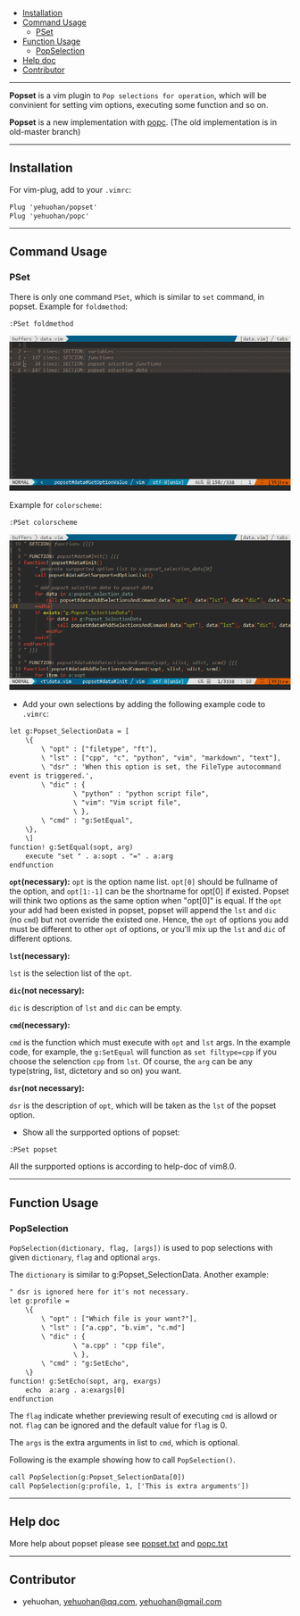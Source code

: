
 - [Installation](#1)
 - [Command Usage](#3)
    - [PSet](#3.1)
 - [Function Usage](#4)
    - [PopSelection](#4.1)
 - [Help doc](#5)
 - [Contributor](#6)

---

**Popset** is a vim plugin to `Pop selections for operation`, which will be convinient for setting vim options, executing some function and so on.

**Popset** is a new implementation with [popc](https://github.com/yehuohan/popc). (The old implementation is in old-master branch)


---
<h2 id="1">Installation</h2>

For vim-plug, add to your `.vimrc`:

```vim
Plug 'yehuohan/popset'
Plug 'yehuohan/popc'
```

---
<h2 id="3">Command Usage</h2>

<h3 id="3.1">PSet</h3>

There is only one command `PSet`, which is similar to `set` command, in popset.
Example for `foldmethod`:

```
:PSet foldmethod
```

![PopsetEx](popset1.gif)

Example for `colorscheme`:
```
:PSet colorscheme
```
![PopsetEx](popset2.gif)

 - Add your own selections by adding the following example code to `.vimrc`:

```vim
let g:Popset_SelectionData = [
    \{
        \ "opt" : ["filetype", "ft"],
        \ "lst" : ["cpp", "c", "python", "vim", "markdown", "text"],
        \ "dsr" : 'When this option is set, the FileType autocommand event is triggered.',
        \ "dic" : {
                \ "python" : "python script file",
                \ "vim": "Vim script file",
                \ },
        \ "cmd" : "g:SetEqual",
    \},
    \]
function! g:SetEqual(sopt, arg)
    execute "set " . a:sopt . "=" . a:arg
endfunction
```

**`opt`(necessary):** 
`opt` is the option name list. `opt[0]` should be fullname of the option, and `opt[1:-1]` can be the shortname for opt[0] if existed. Popset will think two options as the same option when "opt[0]" is equal. If the `opt` your add had been existed in popset, popset will append the `lst` and `dic` (no `cmd`) but not override the existed one. Hence, the `opt` of options you add must be different to other `opt` of options, or you'll mix up the `lst` and `dic` of different options.

**`lst`(necessary):**

`lst` is the selection list of the `opt`.

**`dic`(not necessary):**

`dic` is description of `lst` and `dic` can be empty.

**`cmd`(necessary):**

`cmd` is the function which must execute with `opt` and `lst` args. In the example code, for example, the `g:SetEqual` will function as `set filtype=cpp` if you choose the selenction `cpp` from `lst`. Of course, the `arg` can be any type(string, list, dictetory and so on) you want.

**`dsr`(not necessary):**

`dsr` is the description of `opt`, which will be taken as the `lst` of the popset option.


 - Show all the surpported options of popset:

```vim
:PSet popset
```

All the surpported options is according to help-doc of vim8.0.


---
<h2 id="4">Function Usage</h2>

<h3 id="4.1">PopSelection</h3>

`PopSelection(dictionary, flag, [args])` is used to pop selections with given `dictionary`, `flag` and optional `args`.

The `dictionary` is similar to g:Popset_SelectionData. Another example:

```vim
" dsr is ignored here for it's not necessary.
let g:profile = 
    \{
        \ "opt" : ["Which file is your want?"],
        \ "lst" : ["a.cpp", "b.vim", "c.md"]
        \ "dic" : {
                \ "a.cpp" : "cpp file",
                \ },
        \ "cmd" : "g:SetEcho",
    \}
function! g:SetEcho(sopt, arg, exargs)
    echo  a:arg . a:exargs[0]
endfunction
```

The `flag` indicate whether previewing result of executing `cmd` is allowd or not. `flag` can be ignored and the default value for `flag` is 0.

The `args` is the extra arguments in list to `cmd`, which is optional.

Following is the example showing how to call `PopSelection()`.

```vim
call PopSelection(g:Popset_SelectionData[0])
call PopSelection(g:profile, 1, ['This is extra arguments'])
```

---
<h2 id="5">Help doc</h2>

More help about popset please see [popset.txt](https://github.com/yehuohan/popset/blob/master/doc/popset.txt) and [popc.txt](https://github.com/yehuohan/popc/blob/master/doc/popc.txt)

---
<h2 id="6">Contributor</h2>

 - yehuohan, yehuohan@qq.com, yehuohan@gmail.com


